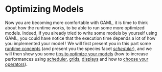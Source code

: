 # Optimizing Models

Now you are becoming more comfortable with GAML, it is time to think about how the runtime works, to be able to run some more optimized models. Indeed, if you already tried to write some models by yourself using GAML, you could have notice that the execution time depends a lot of how you implemented your model !
We will first present you in this part some [runtime concepts](RuntimeConcepts.md) (and present you the species facet [_scheduler_](https://github.com/mazarsju/gama_doc_17/wiki/Tutorials/LearnGAMLStepByStep/OptimizingModels/RuntimeConcepts.md#schedule-agents)), and we will then show you some [tips to optimize your models](OptimizingModels.md) (how to increase performances using [scheduler](https://github.com/mazarsju/gama_doc_17/wiki/Tutorials/LearnGAMLStepByStep/OptimizingModels/OptimizingModels.md#scheduling), [grids](https://github.com/mazarsju/gama_doc_17/wiki/Tutorials/LearnGAMLStepByStep/OptimizingModels/OptimizingModels.md#grid), [displays](https://github.com/mazarsju/gama_doc_17/wiki/Tutorials/LearnGAMLStepByStep/OptimizingModels/OptimizingModels.md#displays) and how to [choose your operators](https://github.com/mazarsju/gama_doc_17/wiki/Tutorials/LearnGAMLStepByStep/OptimizingModels/OptimizingModels.md#operators)). 